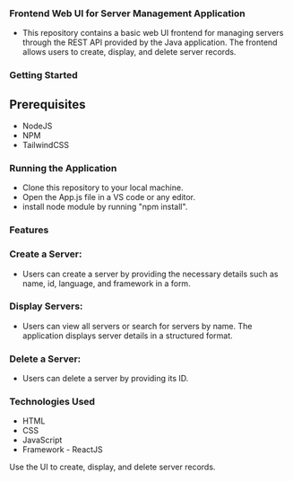 ### Frontend Web UI for Server Management Application
- This repository contains a basic web UI frontend for managing servers through the REST API provided by the Java application. The frontend allows users to create, display, and delete server records.

### Getting Started
## Prerequisites
- NodeJS
- NPM
- TailwindCSS
  
### Running the Application
- Clone this repository to your local machine.
- Open the App.js file in a VS code or any editor.
- install node module by running "npm install".

### Features
### Create a Server:

- Users can create a server by providing the necessary details such as name, id, language, and framework in a form.
### Display Servers:

- Users can view all servers or search for servers by name. The application displays server details in a structured format.
### Delete a Server:

- Users can delete a server by providing its ID.
### Technologies Used
- HTML
- CSS
- JavaScript
- Framework - ReactJS


Use the UI to create, display, and delete server records.








